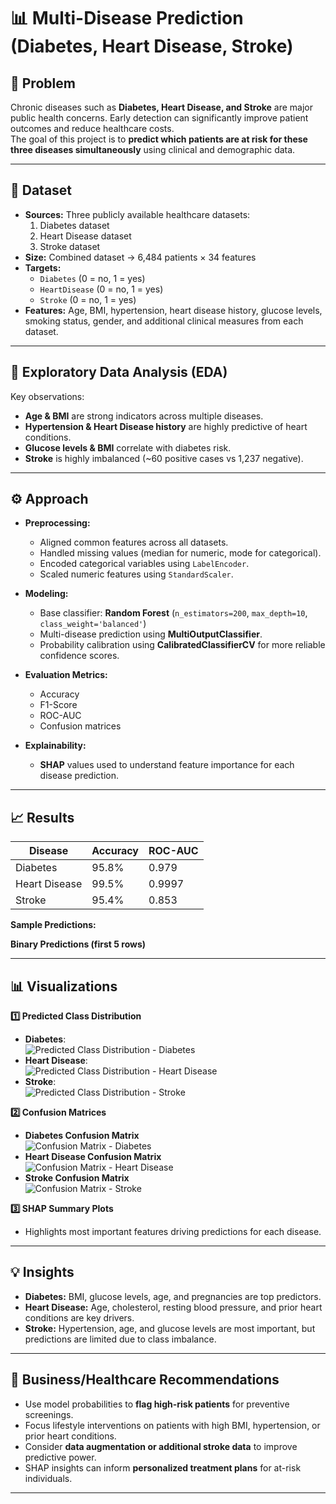 # 📊 Multi-Disease Prediction (Diabetes, Heart Disease, Stroke)

## 📌 Problem
Chronic diseases such as **Diabetes, Heart Disease, and Stroke** are major public health concerns. Early detection can significantly improve patient outcomes and reduce healthcare costs.  
The goal of this project is to **predict which patients are at risk for these three diseases simultaneously** using clinical and demographic data.

---

## 📂 Dataset
- **Sources:** Three publicly available healthcare datasets:  
  1. Diabetes dataset  
  2. Heart Disease dataset  
  3. Stroke dataset  
- **Size:** Combined dataset → 6,484 patients × 34 features  
- **Targets:**  
  - `Diabetes` (0 = no, 1 = yes)  
  - `HeartDisease` (0 = no, 1 = yes)  
  - `Stroke` (0 = no, 1 = yes)  
- **Features:** Age, BMI, hypertension, heart disease history, glucose levels, smoking status, gender, and additional clinical measures from each dataset.  

---

## 🔎 Exploratory Data Analysis (EDA)
Key observations:
- **Age & BMI** are strong indicators across multiple diseases.  
- **Hypertension & Heart Disease history** are highly predictive of heart conditions.  
- **Glucose levels & BMI** correlate with diabetes risk.  
- **Stroke** is highly imbalanced (~60 positive cases vs 1,237 negative).  

---

## ⚙️ Approach
- **Preprocessing:**  
  - Aligned common features across all datasets.  
  - Handled missing values (median for numeric, mode for categorical).  
  - Encoded categorical variables using `LabelEncoder`.  
  - Scaled numeric features using `StandardScaler`.  

- **Modeling:**  
  - Base classifier: **Random Forest** (`n_estimators=200`, `max_depth=10`, `class_weight='balanced'`)  
  - Multi-disease prediction using **MultiOutputClassifier**.  
  - Probability calibration using **CalibratedClassifierCV** for more reliable confidence scores.  

- **Evaluation Metrics:**  
  - Accuracy  
  - F1-Score  
  - ROC-AUC  
  - Confusion matrices  

- **Explainability:**  
  - **SHAP** values used to understand feature importance for each disease prediction.

---

## 📈 Results
| Disease        | Accuracy | ROC-AUC |
|----------------|----------|---------|
| Diabetes       | 95.8%    | 0.979   |
| Heart Disease  | 99.5%    | 0.9997  |
| Stroke         | 95.4%    | 0.853   |

**Sample Predictions:**  

**Binary Predictions (first 5 rows)**  

---

## 📊 Visualizations

**1️⃣ Predicted Class Distribution**  
- **Diabetes**:  
  ![Predicted Class Distribution - Diabetes](path_to_image_diabetes.png)  
- **Heart Disease**:  
  ![Predicted Class Distribution - Heart Disease](path_to_image_heart.png)  
- **Stroke**:  
  ![Predicted Class Distribution - Stroke](path_to_image_stroke.png)  

**2️⃣ Confusion Matrices**  
- **Diabetes Confusion Matrix**  
  ![Confusion Matrix - Diabetes](path_to_cm_diabetes.png)  
- **Heart Disease Confusion Matrix**  
  ![Confusion Matrix - Heart Disease](path_to_cm_heart.png)  
- **Stroke Confusion Matrix**  
  ![Confusion Matrix - Stroke](path_to_cm_stroke.png)  

**3️⃣ SHAP Summary Plots**  
- Highlights most important features driving predictions for each disease.

---

## 💡 Insights
- **Diabetes:** BMI, glucose levels, age, and pregnancies are top predictors.  
- **Heart Disease:** Age, cholesterol, resting blood pressure, and prior heart conditions are key drivers.  
- **Stroke:** Hypertension, age, and glucose levels are most important, but predictions are limited due to class imbalance.  

---

## 🚀 Business/Healthcare Recommendations
- Use model probabilities to **flag high-risk patients** for preventive screenings.  
- Focus lifestyle interventions on patients with high BMI, hypertension, or prior heart conditions.  
- Consider **data augmentation or additional stroke data** to improve predictive power.  
- SHAP insights can inform **personalized treatment plans** for at-risk individuals.  

---

